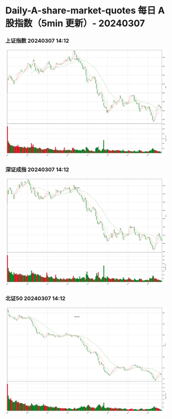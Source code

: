 
# Daily-A-share-market-quotes 每日 A 股指数（5min 更新）- 20240307

### 上证指数 20240307 14:12
![](./fig/2024/3/20240307-sh000001.png)

### 深证成指 20240307 14:12
![](./fig/2024/3/20240307-sz399001.png)

### 北证50 20240307 14:12
![](./fig/2024/3/20240307-bj899050.png)
